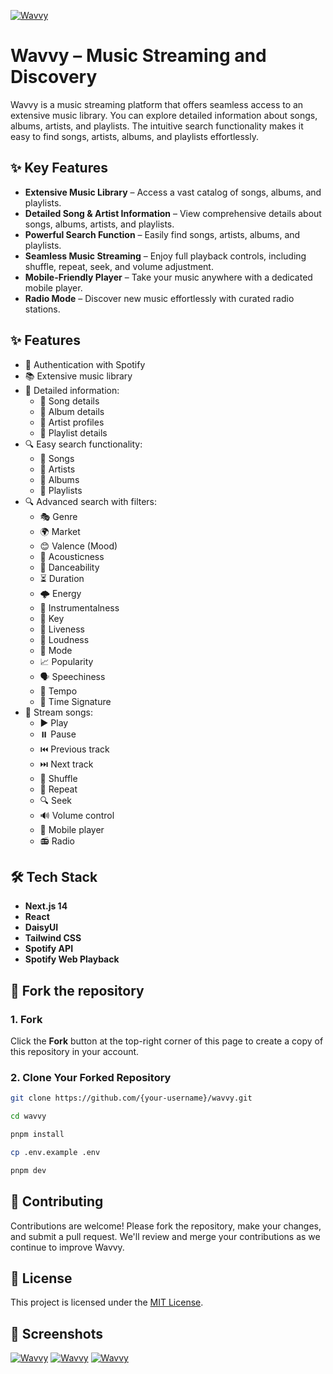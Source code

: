 [![Wavvy](https://fachryafrz.com/projects/wavvy/home.png)](https://wavvy.fachryafrz.com)

# Wavvy – Music Streaming and Discovery

Wavvy is a music streaming platform that offers seamless access to an extensive music library. You can explore detailed information about songs, albums, artists, and playlists. The intuitive search functionality makes it easy to find songs, artists, albums, and playlists effortlessly.

## ✨ Key Features

- **Extensive Music Library** – Access a vast catalog of songs, albums, and playlists.
- **Detailed Song & Artist Information** – View comprehensive details about songs, albums, artists, and playlists.
- **Powerful Search Function** – Easily find songs, artists, albums, and playlists.
- **Seamless Music Streaming** – Enjoy full playback controls, including shuffle, repeat, seek, and volume adjustment.
- **Mobile-Friendly Player** – Take your music anywhere with a dedicated mobile player.
- **Radio Mode** – Discover new music effortlessly with curated radio stations.

## ✨ Features

- 🔑 Authentication with Spotify
- 📚 Extensive music library
- 📝 Detailed information:
  - 🎵 Song details
  - 📔 Album details
  - 👥 Artist profiles
  - 📃 Playlist details
- 🔍 Easy search functionality:
  - 🎵 Songs
  - 👥 Artists
  - 📔 Albums
  - 📃 Playlists
- 🔍 Advanced search with filters:
  - 🎭 Genre
  - 🌍 Market
  - 😊 Valence (Mood)
  - 🎸 Acousticness
  - 💃 Danceability
  - ⏳ Duration
  - 🌩️ Energy
  - 🎻 Instrumentalness
  - 🎹 Key
  - 🎤 Liveness
  - 📢 Loudness
  - 🔀 Mode
  - 📈 Popularity
  - 🗣️ Speechiness
  - 🎵 Tempo
  - 📏 Time Signature
- 🎵 Stream songs:
  - ▶️ Play
  - ⏸️ Pause
  - ⏮️ Previous track
  - ⏭️ Next track
  - 🔀 Shuffle
  - 🔁 Repeat
  - 🔍 Seek
  - 🔊 Volume control
  - 📱 Mobile player
  - 📻 Radio

## 🛠️ Tech Stack

- **Next.js 14**
- **React**
- **DaisyUI**
- **Tailwind CSS**
- **Spotify API**
- **Spotify Web Playback**

## 🚀 Fork the repository

### 1. Fork

Click the **Fork** button at the top-right corner of this page to create a copy of this repository in your account.

### 2. Clone Your Forked Repository

```sh
git clone https://github.com/{your-username}/wavvy.git

cd wavvy

pnpm install

cp .env.example .env

pnpm dev
```

## 🤝 Contributing

Contributions are welcome! Please fork the repository, make your changes, and submit a pull request. We'll review and merge your contributions as we continue to improve Wavvy.

## 📜 License

This project is licensed under the [MIT License](LICENSE).

## 📸 Screenshots

[![Wavvy](https://fachryafrz.com/projects/wavvy/details.png)](https://wavvy.fachryafrz.com)
[![Wavvy](https://fachryafrz.com/projects/wavvy/mobile.png)](https://wavvy.fachryafrz.com)
[![Wavvy](https://fachryafrz.com/projects/wavvy/filters.png)](https://wavvy.fachryafrz.com)
